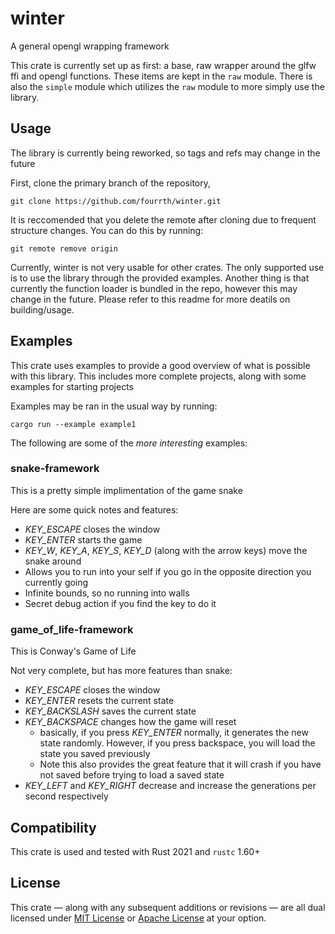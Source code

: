 # winter

A general opengl wrapping framework

This crate is currently set up as first: a base, raw wrapper around the glfw ffi and opengl functions. These items are kept in the `raw` module. There is also the `simple` module which utilizes the `raw` module to more simply use the library.

## Usage

The library is currently being reworked, so tags and refs may change in the future

First, clone the primary branch of the repository,
```
git clone https://github.com/fourrth/winter.git
```
It is reccomended that you delete the remote after cloning due to frequent structure changes. You can do this by running:
```
git remote remove origin
```

Currently, winter is not very usable for other crates. The only supported use is to use the library through the provided examples.
Another thing is that currently the function loader is bundled in the repo, however this may change in the future. Please refer to this readme for more deatils on building/usage.

## Examples

This crate uses examples to provide a good overview of what is possible with this library. This includes more complete projects, along with some examples for starting projects

Examples may be ran in the usual way by running:
```
cargo run --example example1
```

The following are some of the *more interesting* examples:

### snake-framework

This is a pretty simple implimentation of the game snake

Here are some quick notes and features:

 - *KEY_ESCAPE* closes the window
 - *KEY_ENTER* starts the game
 - *KEY_W*, *KEY_A*, *KEY_S*, *KEY_D* (along with the arrow keys) move the snake around
 - Allows you to run into your self if you go in the opposite direction you currently going
 - Infinite bounds, so no running into walls
 - Secret debug action if you find the key to do it

### game_of_life-framework

This is Conway's Game of Life

Not very complete, but has more features than snake:

 - *KEY_ESCAPE* closes the window
 - *KEY_ENTER* resets the current state
 - *KEY_BACKSLASH* saves the current state
 - *KEY_BACKSPACE* changes how the game will reset
   - basically, if you press *KEY_ENTER* normally, it generates the new state randomly. However, if you press backspace, you will load the state you saved previously
   - Note this also provides the great feature that it will crash if you have not saved before trying to load a saved state
 - *KEY_LEFT* and *KEY_RIGHT* decrease and increase the generations per second respectively 

## Compatibility

This crate is used and tested with Rust 2021 and `rustc` 1.60+

## License

This crate — along with any subsequent additions or revisions — are all dual licensed under [MIT License](LICENSE-MIT) or [Apache License](LICENSE-APACHE) at your option.